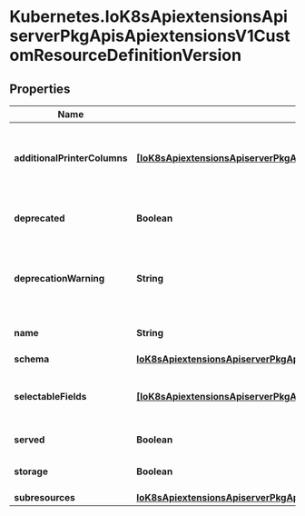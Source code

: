 # Kubernetes.IoK8sApiextensionsApiserverPkgApisApiextensionsV1CustomResourceDefinitionVersion

## Properties

Name | Type | Description | Notes
------------ | ------------- | ------------- | -------------
**additionalPrinterColumns** | [**[IoK8sApiextensionsApiserverPkgApisApiextensionsV1CustomResourceColumnDefinition]**](IoK8sApiextensionsApiserverPkgApisApiextensionsV1CustomResourceColumnDefinition.md) | additionalPrinterColumns specifies additional columns returned in Table output. See https://kubernetes.io/docs/reference/using-api/api-concepts/#receiving-resources-as-tables for details. If no columns are specified, a single column displaying the age of the custom resource is used. | [optional] 
**deprecated** | **Boolean** | deprecated indicates this version of the custom resource API is deprecated. When set to true, API requests to this version receive a warning header in the server response. Defaults to false. | [optional] 
**deprecationWarning** | **String** | deprecationWarning overrides the default warning returned to API clients. May only be set when &#x60;deprecated&#x60; is true. The default warning indicates this version is deprecated and recommends use of the newest served version of equal or greater stability, if one exists. | [optional] 
**name** | **String** | name is the version name, e.g. “v1”, “v2beta1”, etc. The custom resources are served under this version at &#x60;/apis/&lt;group&gt;/&lt;version&gt;/...&#x60; if &#x60;served&#x60; is true. | 
**schema** | [**IoK8sApiextensionsApiserverPkgApisApiextensionsV1CustomResourceValidation**](IoK8sApiextensionsApiserverPkgApisApiextensionsV1CustomResourceValidation.md) |  | [optional] 
**selectableFields** | [**[IoK8sApiextensionsApiserverPkgApisApiextensionsV1SelectableField]**](IoK8sApiextensionsApiserverPkgApisApiextensionsV1SelectableField.md) | selectableFields specifies paths to fields that may be used as field selectors. A maximum of 8 selectable fields are allowed. See https://kubernetes.io/docs/concepts/overview/working-with-objects/field-selectors | [optional] 
**served** | **Boolean** | served is a flag enabling/disabling this version from being served via REST APIs | 
**storage** | **Boolean** | storage indicates this version should be used when persisting custom resources to storage. There must be exactly one version with storage&#x3D;true. | 
**subresources** | [**IoK8sApiextensionsApiserverPkgApisApiextensionsV1CustomResourceSubresources**](IoK8sApiextensionsApiserverPkgApisApiextensionsV1CustomResourceSubresources.md) |  | [optional] 


